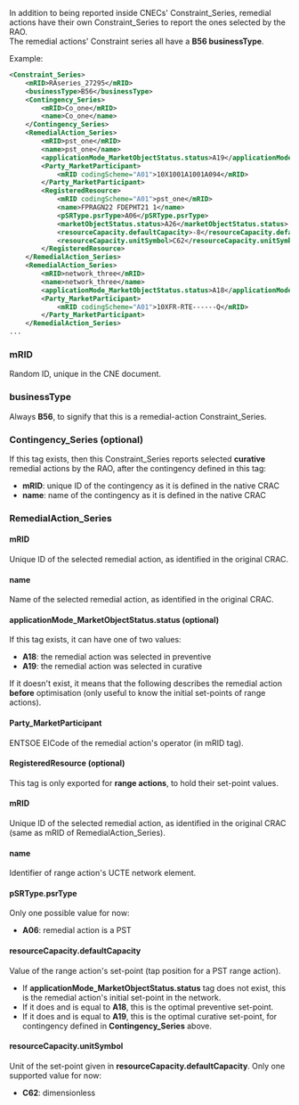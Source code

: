 In addition to being reported inside CNECs' Constraint_Series, remedial actions have their own Constraint_Series 
to report the ones selected by the RAO.  
The remedial actions' Constraint series all have a **B56 businessType**.

Example:
~~~xml
<Constraint_Series>
    <mRID>RAseries_27295</mRID>
    <businessType>B56</businessType>
    <Contingency_Series>
        <mRID>Co_one</mRID>
        <name>Co_one</name>
    </Contingency_Series>
    <RemedialAction_Series>
        <mRID>pst_one</mRID>
        <name>pst_one</name>
        <applicationMode_MarketObjectStatus.status>A19</applicationMode_MarketObjectStatus.status>
        <Party_MarketParticipant>
            <mRID codingScheme="A01">10X1001A1001A094</mRID>
        </Party_MarketParticipant>
        <RegisteredResource>
            <mRID codingScheme="A01">pst_one</mRID>
            <name>FPRAGN22 FDEPHT21 1</name>
            <pSRType.psrType>A06</pSRType.psrType>
            <marketObjectStatus.status>A26</marketObjectStatus.status>
            <resourceCapacity.defaultCapacity>-8</resourceCapacity.defaultCapacity>
            <resourceCapacity.unitSymbol>C62</resourceCapacity.unitSymbol>
        </RegisteredResource>
    </RemedialAction_Series>
    <RemedialAction_Series>
        <mRID>network_three</mRID>
        <name>network_three</name>
        <applicationMode_MarketObjectStatus.status>A18</applicationMode_MarketObjectStatus.status>
        <Party_MarketParticipant>
            <mRID codingScheme="A01">10XFR-RTE------Q</mRID>
        </Party_MarketParticipant>
    </RemedialAction_Series>
...
~~~

### mRID
Random ID, unique in the CNE document.

### businessType
Always **B56**, to signify that this is a remedial-action Constraint_Series.

### Contingency_Series (optional)
If this tag exists, then this Constraint_Series reports selected **curative** remedial actions by the RAO, after the 
contingency defined in this tag:
- **mRID**: unique ID of the contingency as it is defined in the native CRAC
- **name**: name of the contingency as it is defined in the native CRAC

### RemedialAction_Series

#### mRID
Unique ID of the selected remedial action, as identified in the original CRAC.

#### name
Name of the selected remedial action, as identified in the original CRAC.

#### applicationMode_MarketObjectStatus.status (optional)
If this tag exists, it can have one of two values:
- **A18**: the remedial action was selected in preventive
- **A19**: the remedial action was selected in curative

If it doesn't exist, it means that the following describes the remedial action **before** optimisation (only useful 
to know the initial set-points of range actions).

#### Party_MarketParticipant
ENTSOE EICode of the remedial action's operator (in mRID tag).

#### RegisteredResource (optional)
This tag is only exported for **range actions**, to hold their set-point values.

#### mRID
Unique ID of the selected remedial action, as identified in the original CRAC (same as mRID of RemedialAction_Series).

#### name
Identifier of range action's UCTE network element.

#### pSRType.psrType
Only one possible value for now:
- **A06**: remedial action is a PST

#### resourceCapacity.defaultCapacity
Value of the range action's set-point (tap position for a PST range action).  
- If **applicationMode_MarketObjectStatus.status** tag does not exist, this is the remedial action's initial set-point 
  in the network.
- If it does and is equal to **A18**, this is the optimal preventive set-point.
- If it does and is equal to **A19**, this is the optimal curative set-point, for contingency defined in 
  **Contingency_Series** above.

#### resourceCapacity.unitSymbol
Unit of the set-point given in **resourceCapacity.defaultCapacity**. Only one supported value for now:
- **C62**: dimensionless
